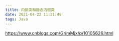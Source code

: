 ```yaml
---
title: 内部类和静态内部类
date: 2021-04-22 11:21:49
tags: Java
---
```

<https://www.cnblogs.com/GrimMjx/p/10105626.html>